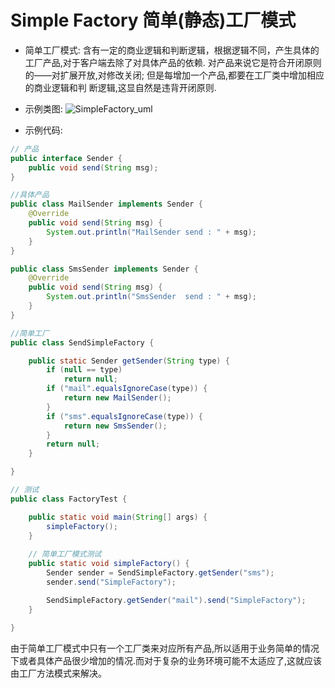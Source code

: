 # Simple Factory 简单(静态)工厂模式

- 简单工厂模式:
含有一定的商业逻辑和判断逻辑，根据逻辑不同，产生具体的工厂产品,对于客户端去除了对具体产品的依赖.
对产品来说它是符合开闭原则的——对扩展开放,对修改关闭;
但是每增加一个产品,都要在工厂类中增加相应的商业逻辑和判 断逻辑,这显自然是违背开闭原则.

- 示例类图:
![SimpleFactory_uml](http://git.oschina.net/longshu/DesignPatterns/raw/master/images/1.SimpleFactory_uml.png)

- 示例代码:
```java
// 产品
public interface Sender {
	public void send(String msg);
}

//具体产品
public class MailSender implements Sender {
	@Override
	public void send(String msg) {
		System.out.println("MailSender send : " + msg);
	}
}

public class SmsSender implements Sender {
	@Override
	public void send(String msg) {
		System.out.println("SmsSender  send : " + msg);
	}
}

//简单工厂
public class SendSimpleFactory {

	public static Sender getSender(String type) {
		if (null == type)
			return null;
		if ("mail".equalsIgnoreCase(type)) {
			return new MailSender();
		}
		if ("sms".equalsIgnoreCase(type)) {
			return new SmsSender();
		}
		return null;
	}

}

// 测试
public class FactoryTest {

	public static void main(String[] args) {
		simpleFactory();
	}
	
	// 简单工厂模式测试
	public static void simpleFactory() {
		Sender sender = SendSimpleFactory.getSender("sms");
		sender.send("SimpleFactory");

		SendSimpleFactory.getSender("mail").send("SimpleFactory");
	}
	
}
```

由于简单工厂模式中只有一个工厂类来对应所有产品,所以适用于业务简单的情况下或者具体产品很少增加的情况.而对于复杂的业务环境可能不太适应了,这就应该由工厂方法模式来解决。